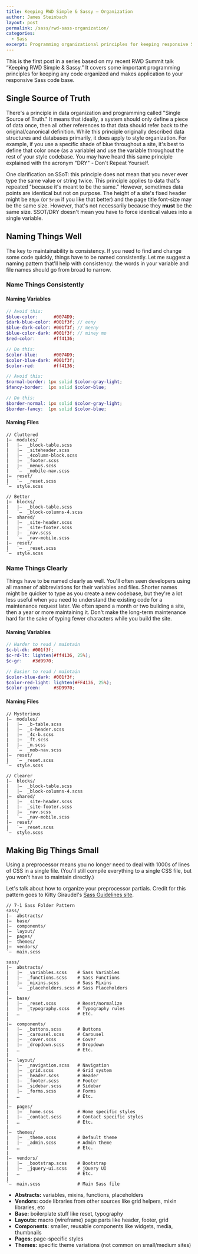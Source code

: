 ```yaml
---
title: Keeping RWD Simple & Sassy – Organization
author: James Steinbach
layout: post
permalink: /sass/rwd-sass-organization/
categories:
  - Sass
excerpt: Programming organizational principles for keeping responsive Sass code clean and maintainable.
---
```


This is the first post in a series based on my recent RWD Summit talk “Keeping RWD Simple & Sassy.” It covers some important programming principles for keeping any code organized and makes application to your responsive Sass code base.

## Single Source of Truth

There's a principle in data organization and programming called "Single Source of Truth." It means that ideally, a system should only define a piece of data once, then all other references to that data should refer back to the original/canonical definition. While this principle originally described data structures and databases primarily, it does apply to style organization. For example, if you use a specific shade of blue throughout a site, it's best to define that color once (as a variable) and use the variable throughout the rest of your style codebase. You may have heard this same principle explained with the acronym "DRY" - Don't Repeat Yourself.

One clarification on SSoT: this principle does not mean that you never ever type the same value or string twice. This principle applies to data that's repeated "because it's meant to be the same." However, sometimes data points are identical but not on purpose. The height of a site's fixed header might be `80px` (or `5rem` if you like that better) and the page title font-size may be the same size. However, that's not necessarily because they **must** be the same size. SSOT/DRY doesn't mean you have to force identical values into a single variable.

## Naming Things Well

The key to maintainability is consistency. If you need to find and change some code quickly, things have to be named consistently. Let me suggest a naming pattern that'll help with consistency: the words in your variable and file names should go from broad to narrow.

### Name Things Consistently

#### Naming Variables

~~~scss
// Avoid this:
$blue-color:      #0074D9;
$dark-blue-color: #001f3f; // eeny
$blue-dark-color: #001f3f; // meeny
$blue-color-dark: #001f3f; // miney mo
$red-color:       #ff4136;

// Do this:
$color-blue:      #0074D9;
$color-blue-dark: #001f3f;
$color-red:       #ff4136;
~~~

~~~scss
// Avoid this:
$normal-border: 1px solid $color-gray-light;
$fancy-border:  1px solid $color-blue;

// Do this:
$border-normal: 1px solid $color-gray-light;
$border-fancy:  1px solid $color-blue;
~~~

#### Naming Files

~~~
// Cluttered
|–  modules/
|   |–  _block-table.scss
|   |–  _siteheader.scss
|   |–  _4column-block.scss
|   |–  _footer.scss
|   |–  _menus.scss
|   `–  _mobile-nav.scss
|–  reset/
|   `–  _reset.scss
`–  style.scss

// Better
|–  blocks/
|   |–  _block-table.scss
|   `–  _block-columns-4.scss
|–  shared/
|   |–  _site-header.scss
|   |–  _site-footer.scss
|   |–  _nav.scss
|   `–  _nav-mobile.scss
|–  reset/
|   `–  _reset.scss
`–  style.scss
~~~

### Name Things Clearly

Things have to be named clearly as well. You'll often seen developers using all manner of abbreviations for their variables and files. Shorter names might be quicker to type as you create a new codebase, but they're a lot less useful when you need to understand the existing code for a maintenance request later. We often spend a month or two building a site, then a year or more maintaining it. Don't make the long-term maintenance hard for the sake of typing fewer characters while you build the site.

#### Naming Variables

~~~scss
// Harder to read / maintain
$c-bl-dk: #001f3f;
$c-rd-lt: lighten(#ff4136, 25%);
$c-gr:    #3d9970;

// Easier to read / maintain
$color-blue-dark: #001f3f;
$color-red-light: lighten(#FF4136, 25%);
$color-green:     #3D9970;
~~~

#### Naming Files

~~~
// Mysterious
|–  modules/
|   |–  _b-table.scss
|   |–  _s-header.scss
|   |–  _4c-b.scss
|   |–  _ft.scss
|   |–  _m.scss
|   `–  _mob-nav.scss
|–  reset/
|   `– _reset.scss
`–  style.scss

// Clearer
|–  blocks/
|   |–  _block-table.scss
|   |–  _block-columns-4.scss
|–  shared/
|   |–  _site-header.scss
|   |–  _site-footer.scss
|   |–  _nav.scss
|   `–  _nav-mobile.scss
|–  reset/
|   `– _reset.scss
`–  style.scss
~~~

## Making Big Things Small

Using a preprocessor means you no longer need to deal with 1000s of lines of CSS in a single file. (You'll still compile everything to a single CSS file, but you won't have to maintain directly.)

Let's talk about how to organize your preprocessor partials. Credit for this pattern goes to Kitty Giraudel's [Sass Guidelines site](http://sass-guidelin.es/#the-7-1-pattern).

~~~
// 7-1 Sass Folder Pattern
sass/
|–  abstracts/
|–  base/
|–  components/
|–  layout/
|–  pages/
|–  themes/
|–  vendors/
`–  main.scss
~~~

~~~
sass/
|–  abstracts/
|   |–  _variables.scss    # Sass Variables
|   |–  _functions.scss    # Sass Functions
|   |–  _mixins.scss       # Sass Mixins
|   `–  _placeholders.scss # Sass Placeholders
|
|–  base/
|   |–  _reset.scss        # Reset/normalize
|   |–  _typography.scss   # Typography rules
|   …                      # Etc.
|
|–  components/
|   |–  _buttons.scss      # Buttons
|   |–  _carousel.scss     # Carousel
|   |–  _cover.scss        # Cover
|   |–  _dropdown.scss     # Dropdown
|   …                      # Etc.
|
|–  layout/
|   |–  _navigation.scss   # Navigation
|   |–  _grid.scss         # Grid system
|   |–  _header.scss       # Header
|   |–  _footer.scss       # Footer
|   |–  _sidebar.scss      # Sidebar
|   |–  _forms.scss        # Forms
|   …                      # Etc.
|
|–  pages/
|   |–  _home.scss         # Home specific styles
|   |–  _contact.scss      # Contact specific styles
|   …                      # Etc.
|
|–  themes/
|   |–  _theme.scss        # Default theme
|   |–  _admin.scss        # Admin theme
|   …                      # Etc.
|
|–  vendors/
|   |–  _bootstrap.scss    # Bootstrap
|   |–  _jquery-ui.scss    # jQuery UI
|   …                      # Etc.
|
`–  main.scss              # Main Sass file
~~~

* **Abstracts:** variables, mixins, functions, placeholders
* **Vendors:** code libraries from other sources like grid helpers, mixin libraries, etc
* **Base:** boilerplate stuff like reset, typography
* **Layouts:** macro (wireframe) page parts like header, footer, grid
* **Components:** smaller, reusable components like widgets, media, thumbnails
* **Pages:** page-specific styles
* **Themes:** specific theme variations (not common on small/medium sites)
